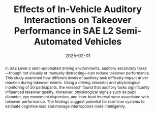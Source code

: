 ---
title: "Effects of In-Vehicle Auditory Interactions on Takeover Performance in SAE L2 Semi-Automated Vehicles"
authors: "Jiwoo Hwang, Woohyeok Choi, Auk Kim"
journal: "International Journal of Human-Computer Studies"
type: "Journal"
volume: "196"
article: "103401"
date: "2025-02-01"
year: "2025"
doi: "https://doi.org/10.1016/j.ijhcs.2024.103401"
abstract: |
  In SAE Level 2 semi-automated driving environments, auditory secondary tasks—though not visually or manually distracting—can reduce takeover performance. This study examined how different levels of auditory task difficulty impact driver reaction during takeover events. Using a driving simulator and physiological monitoring of 50 participants, the research found that auditory tasks significantly influenced takeover quality. Moreover, physiological signals such as pupil diameter, eye movement dispersion, and inter-beat interval were associated with takeover performance. The findings suggest potential for real-time systems to estimate cognitive load and manage interruptions more intelligently.
paper: "/paper/IJHCS_smartCar.pdf"
slide: ""
---